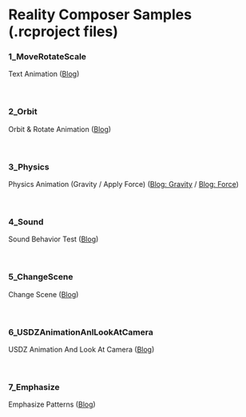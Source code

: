 # Reality Composer Samples (.rcproject files)

### 1_MoveRotateScale

Text Animation ([Blog](http://appleengine.hatenablog.com/entry/2020/03/09/032058))

　

### 2_Orbit

Orbit & Rotate Animation ([Blog](http://appleengine.hatenablog.com/entry/2020/03/13/033536))

　

### 3_Physics

Physics Animation (Gravity / Apply Force) ([Blog: Gravity](http://appleengine.hatenablog.com/entry/2020/03/14/030618) / [Blog: Force](http://appleengine.hatenablog.com/entry/2020/03/21/005847))

　

### 4_Sound

Sound Behavior Test ([Blog](http://appleengine.hatenablog.com/entry/2020/03/21/083242))

　

### 5_ChangeScene

Change Scene ([Blog](http://appleengine.hatenablog.com/entry/2020/03/22/024931))

　

### 6_USDZAnimationAnlLookAtCamera

USDZ Animation And Look At Camera ([Blog](http://appleengine.hatenablog.com/entry/2020/03/22/031227))

　

### 7_Emphasize

Emphasize Patterns ([Blog](http://appleengine.hatenablog.com/entry/2020/03/22/081758))
